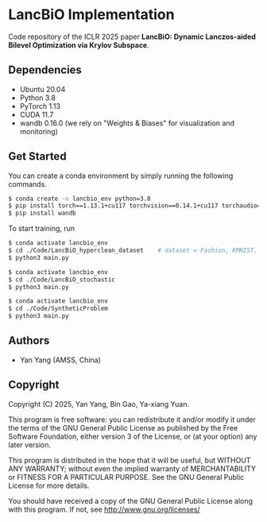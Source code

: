 # LancBiO Implementation

Code repository of the ICLR 2025 paper **LancBiO: Dynamic Lanczos-aided Bilevel Optimization via Krylov Subspace**.



## Dependencies

- Ubuntu 20.04 
- Python 3.8 
- PyTorch 1.13
- CUDA 11.7
- wandb 0.16.0 (we rely on "Weights & Biases" for visualization and monitoring)


## Get Started

You can create a conda environment by simply running the following commands.

```bash
$ conda create -n lancbio_env python=3.8
$ pip install torch==1.13.1+cu117 torchvision==0.14.1+cu117 torchaudio==0.13.1 --extra-index-url https://download.pytorch.org/whl/cu117
$ pip install wandb
```

To start training, run

```bash
$ conda activate lancbio_env
$ cd ./Code/LancBiO_hyperclean_dataset    # dataset = Fashion, KMNIST, or MNIST
$ python3 main.py
```

```bash
$ conda activate lancbio_env
$ cd ./Code/LancBiO_stochastic
$ python3 main.py
```

```bash
$ conda activate lancbio_env
$ cd ./Code/SyntheticProblem
$ python3 main.py
```

## Authors

- Yan Yang (AMSS, China)



## Copyright

Copyright (C) 2025, Yan Yang, Bin Gao, Ya-xiang Yuan.

This program is free software: you can redistribute it and/or modify it under the terms of the GNU General Public License as published by the Free Software Foundation, either version 3 of the License, or (at your option) any later version.

This program is distributed in the hope that it will be useful, but WITHOUT ANY WARRANTY; without even the implied warranty of MERCHANTABILITY or FITNESS FOR A PARTICULAR PURPOSE. See the GNU General Public License for more details.

You should have received a copy of the GNU General Public License along with this program. If not, see http://www.gnu.org/licenses/